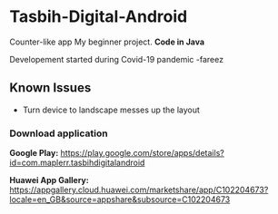 # Tasbih-Digital-Android

Counter-like app My beginner project. **Code in Java**

Developement started during Covid-19 pandemic -fareez

## Known Issues
- Turn device to landscape messes up the layout

### Download application
**Google Play:** https://play.google.com/store/apps/details?id=com.maplerr.tasbihdigitalandroid

**Huawei App Gallery:** https://appgallery.cloud.huawei.com/marketshare/app/C102204673?locale=en_GB&source=appshare&subsource=C102204673
